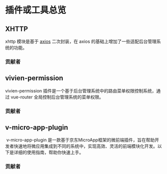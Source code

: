 # 插件或工具总览

<script setup>
import {
  VPTeamPage,
  VPTeamPageTitle,
  VPTeamMembers
} from 'vitepress/theme'

const xhttpMembers = [
  {
    avatar: 'https://avatars.githubusercontent.com/u/28383640?v=4',
    name: 'Sewen',
    title: 'Creator',
    links: [
      { icon: 'github', link: 'https://github.com/Sewar-x' }
    ]
  }
]

const permissionMembers = [
  {
    avatar: 'https://avatars.githubusercontent.com/u/95331757?v=4',
    name: 'Vivien',
    title: 'Staff Frontend Engineer',
    links: [
      { icon: 'github', link: 'https://github.com/yoguoer' }
    ]
  }
]
</script>


## XHTTP

xhttp 模块是基于 [axios](https://www.axios-http.cn/docs/intro) 二次封装，在 axios 的基础上增加了一些适配后台管理系统的功能。

### 贡献者

<VPTeamPage>
  <VPTeamMembers
    :members="xhttpMembers"
  />
</VPTeamPage>


## vivien-permission

vivien-permission 插件是一个基于后台管理系统中的路由菜单权限控制系统，通过 vue-router 全局控制后台管理系统的菜单权限。

### 贡献者

<VPTeamPage>
  <VPTeamMembers
    :members="permissionMembers"
  />
</VPTeamPage>


## v-micro-app-plugin

​	v-micro-app-plugin 是一款基于京东MicroApp框架的微前端插件，旨在帮助开发者快速地将微应用集成到不同的系统中，实现高效、灵活的前端模块化开发。以下是详细的使用指南，帮助你快速上手。

### 贡献者

<VPTeamPage>
  <VPTeamMembers
    :members="permissionMembers"
  />
</VPTeamPage>


